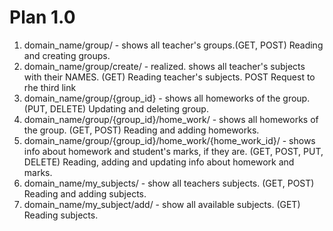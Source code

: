 # Plan 1.0


1. domain_name/group/ - shows all teacher's groups.(GET, POST) Reading and creating groups.
2. domain_name/group/create/ - realized. shows all teacher's subjects with their NAMES.
   (GET) Reading teacher's subjects. POST Request to rhe third link
3. domain_name/group/{group_id} - shows all homeworks of the group.
   (PUT, DELETE) Updating and deleting group.
4. domain_name/group/{group_id}/home_work/ - shows all homeworks of the group.
   (GET, POST) Reading and adding homeworks.
5. domain_name/group/{group_id}/home_work/{home_work_id}/ - shows info about homework and student's marks, if they are.
   (GET, POST, PUT, DELETE) Reading, adding and updating info about homework and marks.
6. domain_name/my_subjects/ - show all teachers subjects. (GET, POST) Reading and adding subjects.
7. domain_name/my_subject/add/ - show all available subjects. (GET) Reading subjects.
